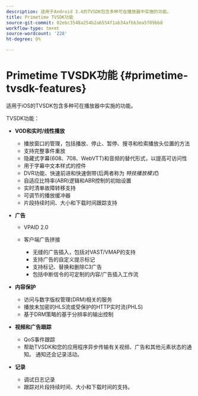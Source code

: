 ```yaml
---
description: 适用于Android 3.4的TVSDK包含多种可在播放器中实施的功能。
title: Primetime TVSDK功能
source-git-commit: 02ebc3548a254b2a6554f1ab34afbb3ea5f09bb8
workflow-type: tm+mt
source-wordcount: '228'
ht-degree: 0%

---
```


# Primetime TVSDK功能 {#primetime-tvsdk-features}

适用于iOS的TVSDK包含多种可在播放器中实施的功能。

TVSDK功能：

* **VOD和实时/线性播放**

   * 播放窗口的管理，包括播放、停止、暂停、搜寻和检索播放头位置的方法
   * 支持完整事件重放
   * 隐藏式字幕(608、708、WebVTT)和音频的替代形式，以提高可访问性
   * 用于字幕中文本样式的控件
   * DVR功能、快速前进和快速倒带(后两者称为 *特技播放模式*)
   * 自适应比特率(ABR)逻辑和ABR控制的初始设置
   * 实时清单故障转移支持
   * 可调节的播放缓冲器
   * 片段持续时间、大小和下载时间跟踪支持

* **广告**

   * VPAID 2.0
   * 客户端广告拼接

      * 无缝的广告插入，包括对VAST/VMAP的支持
      * 支持广告的自定义提示标记
      * 支持标记、替换和删除C3广告
      * 包括中断信令的可定制的内容/广告插入工作流

* **内容保护**

   * 访问与数字版权管理(DRM)相关的服务
   * 播放未加密的HLS流或受保护的HTTP实时流(PHLS)
   * 基于DRM策略的基于分辨率的输出控制

* **视频和广告跟踪**

   * QoS事件跟踪
   * 帮助TVSDK和您的应用程序异步传输有关视频、广告和其他元素状态的通知。 通知还会记录活动。

* **记录**

   * 调试日志记录
   * 跟踪对片段持续时间、大小和下载时间的支持。

